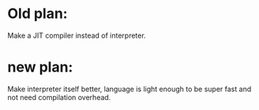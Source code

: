 # Old plan: 
Make a JIT compiler instead of interpreter. 


# new plan: 
Make interpreter itself better, language is light enough to be super fast and not need compilation overhead. 

